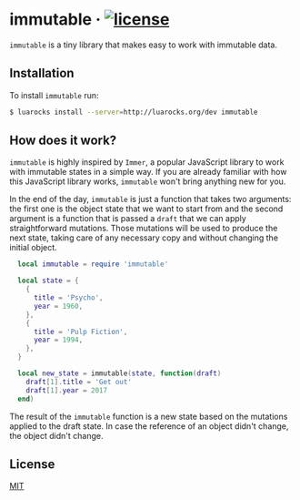 # immutable &middot; [![license](https://badgen.now.sh/badge/license/MIT)](./LICENSE)

`immutable` is a tiny library that makes easy to work with immutable data.

## Installation

To install `immutable` run:

```bash
$ luarocks install --server=http://luarocks.org/dev immutable
```

## How does it work?

`immutable` is highly inspired by `Immer`, a popular JavaScript library to work with immutable states in a simple way. If you are already familiar with how this JavaScript library works, `immutable` won't bring anything new for you.

In the end of the day, `immutable` is just a function that takes two arguments: the first one is the object state that we want to start from and the second argument is a function that is passed a `draft` that we can apply straightforward mutations. Those mutations will be used to produce the next state, taking care of any necessary copy and without changing the initial object.

```lua
  local immutable = require 'immutable'

  local state = {
    {
      title = 'Psycho',
      year = 1960,
    },
    {
      title = 'Pulp Fiction',
      year = 1994,
    },
  }

  local new_state = immutable(state, function(draft)
    draft[1].title = 'Get out'
    draft[1].year = 2017
  end)
```

The result of the `immutable` function is a new state based on the mutations applied to the draft state. In case the reference of an object didn't change, the object didn't change.

## License

[MIT](./LICENSE)
